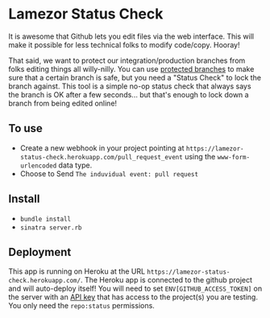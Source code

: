 


# Lamezor Status Check

It is awesome that Github lets you edit files via the web interface.  This will make it possible for less technical folks to modify code/copy.  Hooray!

That said, we want to protect our integration/production branches from folks editing things all willy-nilly.  You can use [protected branches](https://developer.github.com/changes/2015-09-03-ensure-your-app-is-ready-for-protected-branches/) to make sure that a certain branch is safe, but you need a "Status Check" to lock the branch against.  This tool is a simple no-op status check that always says the branch is OK after a few seconds... but that's enough to lock down a branch from being edited online!

## To use
- Create a new webhook in your project pointing at `https://lamezor-status-check.herokuapp.com/pull_request_event` using the `www-form-urlencoded` data type.  
- Choose to Send `The induvidual event: pull request`

## Install
- `bundle install`
- `sinatra server.rb`

## Deployment
This app is running on Heroku at the URL `https://lamezor-status-check.herokuapp.com/`.  The Heroku app is connected to the github project and will auto-deploy itself!
You will need to set `ENV[GITHUB_ACCESS_TOKEN]` on the server with an [API key](https://github.com/settings/tokens) that has access to the project(s) you are testing. You only need the `repo:status` permissions.
